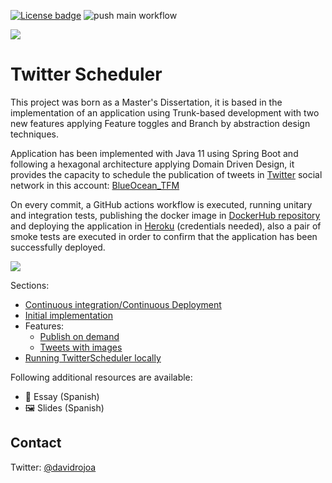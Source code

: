 [![License badge](https://img.shields.io/badge/license-Apache2-green.svg)](http://www.apache.org/licenses/LICENSE-2.0)
![push main workflow](https://github.com/MasterCloudApps-Projects/TwitterScheduler/actions/workflows/push-main.yml/badge.svg)

![][TwitterScheduler Logo]

# Twitter Scheduler

This project was born as a Master's Dissertation, it is based in the implementation of an application using Trunk-based development with two new features applying Feature toggles and Branch by abstraction design techniques.

Application has been implemented with Java 11 using Spring Boot and following a hexagonal architecture applying Domain Driven Design, it provides the capacity to schedule the publication of tweets in [Twitter](https://twitter.com/) social network in this account: [BlueOcean_TFM](https://twitter.com/BlueOcean_TFM)

On every commit, a GitHub actions workflow is executed, running unitary and integration tests, publishing the docker image in [DockerHub repository](https://hub.docker.com/repository/docker/drojo/twitter-scheduler-tfm) and deploying the application in [Heroku](https://twitter-scheduler-tfm.herokuapp.com/) (credentials needed), also a pair of smoke tests are executed in order to confirm that the application has been successfully deployed.

![][TwitterScheduler App]

Sections:

- [Continuous integration/Continuous Deployment](docs/technical-documentation/ci-cd.md)
- [Initial implementation](docs/technical-documentation/initial-implementation.md)
- Features:
  - [Publish on demand](docs/technical-documentation/features/feature-publish-on-demand.md)
  - [Tweets with images](docs/technical-documentation/features/feature-tweets-with-images.md)
- [Running TwitterScheduler locally](docs/technical-documentation/running-twitter-scheduler-locally.md)

Following additional resources are available:

* 📖 Essay (Spanish)
* 🖼 Slides (Spanish)

## Contact

Twitter: [@davidrojoa](https://twitter.com/davidrojoa)

[TwitterScheduler Logo]: docs/images/twitter-scheduler-logo.png
[TwitterScheduler App]: docs/images/twitter-scheduler-pro.png